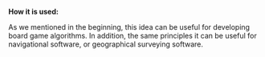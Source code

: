 **How it is used:**

As we mentioned in the beginning, this idea can be useful for developing board game algorithms.
In addition, the same principles it can be useful for navigational software, or geographical surveying software.